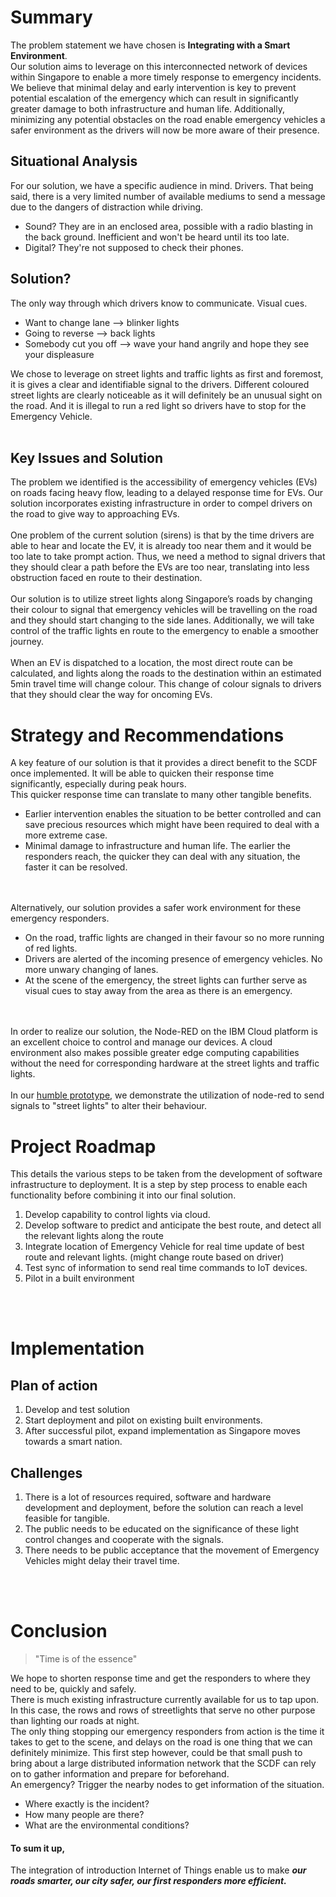 # Summary
The problem statement we have chosen is **Integrating with a Smart Environment**.  
Our solution aims to leverage on this interconnected network of devices within Singapore to enable a more timely response to emergency incidents. We believe that minimal delay and early intervention is key to prevent potential escalation of the emergency which can result in significantly greater damage to both infrastructure and human life. Additionally, minimizing  any potential obstacles on the road enable emergency vehicles a safer environment as the drivers will now be more aware of their presence.
&nbsp;  
## Situational Analysis
For our solution, we have a specific audience in mind. Drivers. That being said, there is a very limited number of available mediums to send a message due to the dangers of distraction while driving.
* Sound? They are in an enclosed area, possible with a radio blasting in the back ground. Inefficient and won't be heard until its too late.  
* Digital? They're not supposed to check their phones.     
## Solution?   
The only way through which drivers know to communicate. Visual cues.
* Want to change lane --> blinker lights
* Going to reverse --> back lights
* Somebody cut you off --> wave your hand angrily and hope they see your displeasure  
 
We chose to leverage on street lights and traffic lights as first and foremost, it is gives a clear and identifiable signal to the drivers. Different coloured street lights are clearly noticeable as it will definitely be an unusual sight on the road. And it is illegal to run a red light so drivers have to stop for the Emergency Vehicle.  
&nbsp; 
## Key Issues and Solution
The problem we identified is the accessibility of emergency vehicles (EVs) on roads facing heavy flow, leading to a delayed response time for EVs. Our solution incorporates existing infrastructure in order to compel drivers on the road to give way to approaching EVs.     
&nbsp;   
One problem of the current solution (sirens) is that by the time drivers are able to hear and locate the EV, it is already too near them and it would be too late to take prompt action. Thus, we need a method to signal drivers that they should clear a path before the EVs are too near, translating into less obstruction faced en route to their destination.     
&nbsp;  
Our solution is to utilize street lights along Singapore’s roads by changing their colour to signal that emergency vehicles will be travelling on the road and they should start changing to the side lanes. Additionally, we will take control of the traffic lights en route to the emergency to enable a smoother journey.   
&nbsp; 
&nbsp;  
When an EV is dispatched to a location, the most direct route can be calculated, and lights along the roads to the destination within an estimated 5min travel time will change colour. This change of colour signals to drivers that they should clear the way for oncoming EVs. 

# Strategy and Recommendations
A key feature of our solution is that it provides a direct benefit to the SCDF once implemented. It will be able to quicken their response time significantly, especially during peak hours.  
This quicker response time can translate to many other tangible benefits. 
* Earlier intervention enables the situation to be better controlled and can save precious resources which might have been required to deal with a more extreme case.  
* Minimal damage to infrastructure and human life. The earlier the responders reach, the quicker they can deal with any situation, the faster it can be resolved.   
&nbsp;  
&nbsp;   

Alternatively, our solution provides a safer work environment for these emergency responders. 
* On the road, traffic lights are changed in their favour so no more running of red lights.
* Drivers are alerted of the incoming presence of emergency vehicles. No more unwary changing of lanes.
* At the scene of the emergency, the street lights can further serve as visual cues to stay away from the area as there is an emergency.

&nbsp;  
&nbsp;   
In order to realize our solution, the Node-RED on the IBM Cloud platform is an excellent choice to control and manage our devices. A cloud environment also makes possible greater edge computing capabilities without the need for corresponding hardware at the street lights and traffic lights.
&nbsp;  
&nbsp;   
In our [humble prototype](solution/description.md), we demonstrate the utilization of node-red to send signals to "street lights" to alter their behaviour.

# Project Roadmap
This details the various steps to be taken from the development of software infrastructure to deployment. It is a step by step process to enable each functionality before combining it into our final solution.
1. Develop capability to control lights via cloud. 
1. Develop software to predict and anticipate the best route, and detect all the relevant lights along the route
1. Integrate location of Emergency Vehicle for real time update of best route and relevant lights. (might change route based on driver)
1. Test sync of information to send real time commands to IoT devices.
1. Pilot in a built environment

&nbsp;  
&nbsp; 

# Implementation
## Plan of action
1. Develop and test solution
1. Start deployment and pilot on existing built environments.
1. After successful pilot, expand implementation as Singapore moves towards a smart nation.

## Challenges
1. There is a lot of resources required, software and hardware development and deployment, before the solution can reach a level feasible for tangible.
1. The public needs to be educated on the significance of these light control changes and cooperate with the signals.
1. There needs to be public acceptance that the movement of Emergency Vehicles might delay their travel time.

&nbsp;  
&nbsp; 

# Conclusion
> "Time is of the essence"    

We hope to shorten response time and get the responders to where they need to be, quickly and safely.  
There is much existing infrastructure currently available for us to tap upon. In this case, the rows and rows of streetlights that serve no other purpose than lighting our roads at night.  
The only thing stopping our emergency responders from action is the time it takes to get to the scene, and delays on the road is one thing that we can definitely minimize. 
This first step however, could be that small push to bring about a large distributed information network that the SCDF can rely on to gather information and prepare for beforehand.  
An emergency? Trigger the nearby nodes to get information of the situation. 
* Where exactly is the incident? 
* How many people are there? 
* What are the environmental conditions? 
#### To sum it up,
The integration of introduction Internet of Things enable us to make **_our roads smarter, our city safer, our first responders more efficient._**
